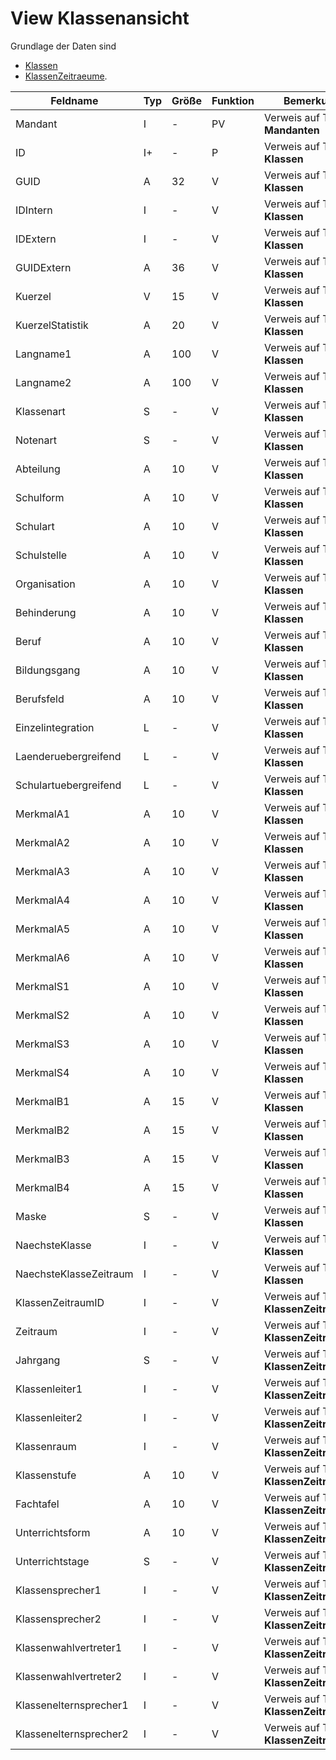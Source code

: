 # View Klassenansicht

Grundlage der Daten sind

* [Klassen](https://doc.magellan-toolbox.stueber.de/datenstruktur/tabellen/Klassen/)
* [KlassenZeitraeume](https://doc.magellan-toolbox.stueber.de/datenstruktur/tabellen/KlassenZeitraeume/).

| Feldname               | Typ | Größe | Funktion | Bemerkung                                |
|------------------------|-----|-------|----------|------------------------------------------|
| Mandant                | I   | -     | PV       | Verweis auf Tabelle **Mandanten**        |
| ID                     | I+  | -     | P        | Verweis auf Tabelle **Klassen**          |
| GUID                   | A   | 32    | V        | Verweis auf Tabelle **Klassen**          |
| IDIntern               | I   | -     | V        | Verweis auf Tabelle **Klassen**          |
| IDExtern               | I   | -     | V        | Verweis auf Tabelle **Klassen**          |
| GUIDExtern             | A   | 36    | V        | Verweis auf Tabelle **Klassen**          |
| Kuerzel                | V   | 15    | V        | Verweis auf Tabelle **Klassen**          |
| KuerzelStatistik       | A   | 20    | V        | Verweis auf Tabelle **Klassen**          |
| Langname1              | A   | 100   | V        | Verweis auf Tabelle **Klassen**          |
| Langname2              | A   | 100   | V        | Verweis auf Tabelle **Klassen**          |
| Klassenart             | S   | -     | V        | Verweis auf Tabelle **Klassen**          |
| Notenart               | S   | -     | V        | Verweis auf Tabelle **Klassen**          |
| Abteilung              | A   | 10    | V        | Verweis auf Tabelle **Klassen**          |
| Schulform              | A   | 10    | V        | Verweis auf Tabelle **Klassen**          |
| Schulart               | A   | 10    | V        | Verweis auf Tabelle **Klassen**          |
| Schulstelle            | A   | 10    | V        | Verweis auf Tabelle **Klassen**          |
| Organisation           | A   | 10    | V        | Verweis auf Tabelle **Klassen**          |
| Behinderung            | A   | 10    | V        | Verweis auf Tabelle **Klassen**          |
| Beruf                  | A   | 10    | V        | Verweis auf Tabelle **Klassen**          |
| Bildungsgang           | A   | 10    | V        | Verweis auf Tabelle **Klassen**          |
| Berufsfeld             | A   | 10    | V        | Verweis auf Tabelle **Klassen**          |
| Einzelintegration      | L   | -     | V        | Verweis auf Tabelle **Klassen**          |
| Laenderuebergreifend   | L   | -     | V        | Verweis auf Tabelle **Klassen**          |
| Schulartuebergreifend  | L   | -     | V        | Verweis auf Tabelle **Klassen**          |
| MerkmalA1              | A   | 10    | V        | Verweis auf Tabelle **Klassen**          |
| MerkmalA2              | A   | 10    | V        | Verweis auf Tabelle **Klassen**          |
| MerkmalA3              | A   | 10    | V        | Verweis auf Tabelle **Klassen**          |
| MerkmalA4              | A   | 10    | V        | Verweis auf Tabelle **Klassen**          |
| MerkmalA5              | A   | 10    | V        | Verweis auf Tabelle **Klassen**          |
| MerkmalA6              | A   | 10    | V        | Verweis auf Tabelle **Klassen**          |
| MerkmalS1              | A   | 10    | V        | Verweis auf Tabelle **Klassen**          |
| MerkmalS2              | A   | 10    | V        | Verweis auf Tabelle **Klassen**          |
| MerkmalS3              | A   | 10    | V        | Verweis auf Tabelle **Klassen**          |
| MerkmalS4              | A   | 10    | V        | Verweis auf Tabelle **Klassen**          |
| MerkmalB1              | A   | 15    | V        | Verweis auf Tabelle **Klassen**          |
| MerkmalB2              | A   | 15    | V        | Verweis auf Tabelle **Klassen**          |
| MerkmalB3              | A   | 15    | V        | Verweis auf Tabelle **Klassen**          |
| MerkmalB4              | A   | 15    | V        | Verweis auf Tabelle **Klassen**          |
| Maske                  | S   | -     | V        | Verweis auf Tabelle **Klassen**          |
| NaechsteKlasse         | I   | -     | V        | Verweis auf Tabelle **Klassen**          |
| NaechsteKlasseZeitraum | I   | -     | V        | Verweis auf Tabelle **Klassen**          |
| KlassenZeitraumID      | I   | -     | V        | Verweis auf Tabelle **KlassenZeitraeume** |
| Zeitraum               | I   | -     | V        | Verweis auf Tabelle **KlassenZeitraeume** |
| Jahrgang               | S   | -     | V        | Verweis auf Tabelle **KlassenZeitraeume** |
| Klassenleiter1         | I   | -     | V        | Verweis auf Tabelle **KlassenZeitraeume** |
| Klassenleiter2         | I   | -     | V        | Verweis auf Tabelle **KlassenZeitraeume** |
| Klassenraum            | I   | -     | V        | Verweis auf Tabelle **KlassenZeitraeume** |
| Klassenstufe           | A   | 10    | V        | Verweis auf Tabelle **KlassenZeitraeume** |
| Fachtafel              | A   | 10    | V        | Verweis auf Tabelle **KlassenZeitraeume** |
| Unterrichtsform        | A   | 10    | V        | Verweis auf Tabelle **KlassenZeitraeume** |
| Unterrichtstage        | S   | -     | V        | Verweis auf Tabelle **KlassenZeitraeume** |
| Klassensprecher1       | I   | -     | V        | Verweis auf Tabelle **KlassenZeitraeume** |
| Klassensprecher2       | I   | -     | V        | Verweis auf Tabelle **KlassenZeitraeume** |
| Klassenwahlvertreter1  | I   | -     | V        | Verweis auf Tabelle **KlassenZeitraeume** |
| Klassenwahlvertreter2  | I   | -     | V        | Verweis auf Tabelle **KlassenZeitraeume** |
| Klassenelternsprecher1 | I   | -     | V        | Verweis auf Tabelle **KlassenZeitraeume** |
| Klassenelternsprecher2 | I   | -     | V        | Verweis auf Tabelle **KlassenZeitraeume** |
